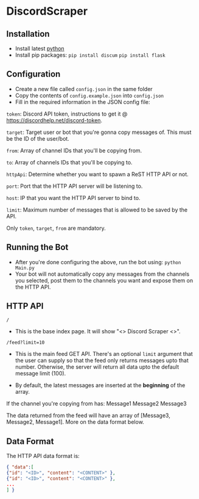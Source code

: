 # DiscordScraper

## Installation
* Install latest [python](https://www.python.org/downloads/)
* Install pip packages:
`pip install discum`
`pip install flask`

## Configuration
* Create a new file called `config.json` in the same folder
* Copy the contents of `config.example.json` into `config.json`
* Fill in the required information in the JSON config file:

`token`: Discord API token, instructions to get it  @ https://discordhelp.net/discord-token.

`target`: Target user or bot that you're gonna copy messages of. This must be the ID of the user/bot.

`from`: Array of channel IDs that you'll be copying from.

`to`: Array of channels IDs that you'll be copying to.

`httpApi`: Determine whether you want to spawn a ReST HTTP API or not.

`port`: Port that the HTTP API server will be listening to.

`host`: IP that you want the HTTP API server to bind to.

`limit`: Maximum number of messages that is allowed to be saved by the API.

Only `token`, `target`, `from` are mandatory.

## Running the Bot
* After you're done configuring the above, run the bot using:
`python Main.py`
* Your bot will not automatically copy any messages from the channels you selected, post them to the channels you want and expose them on the HTTP API.

## HTTP API
`/`
* This is the base index page. It will show "<> Discord Scraper <>".

`/feed?limit=10`
* This is the main feed GET API. There's an optional `limit` argument that the user can supply so that the feed only returns messages upto that number. Otherwise, the server will return all data upto the default message limit (100).

* By default, the latest messages are inserted at the **beginning** of the array.

If the channel you're copying from has:
Message1
Message2
Message3

The data returned from the feed will have an array of [Message3, Message2, Message1]. More on the data format below.

## Data Format
The HTTP API data format is:
```json
{ "data":[
{"id": "<ID>", "content": "<CONTENT>" },
{"id": "<ID>", "content": "<CONTENT>" },
...
] }
```
